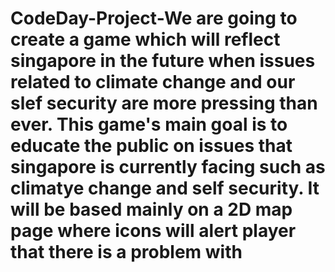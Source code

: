 # CodeDay-Project-We are going to create a game which will reflect singapore in the future when issues related to climate change and our slef security are more pressing than ever. This game's main goal is to educate the public on issues that singapore is currently facing such as climatye change and self security. It will be based mainly on a 2D map page where icons will alert player that there is a problem with 
